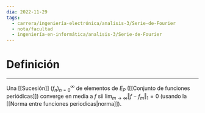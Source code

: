 ```yaml
---
dia: 2022-11-29
tags:
  - carrera/ingeniería-electrónica/analisis-3/Serie-de-Fourier
  - nota/facultad
  - ingeniería-en-informática/analisis-3/Serie-de-Fourier
---
```

# Definición
---
Una [[Sucesión]] $(f_n)_{n = 0}^{\infty}$ de elementos de $E_P$ ([[Conjunto de funciones periódicas]]) converge en media a $f$ sii $\lim_{m \to \infty} \Vert f - f_m \Vert_1 = 0$ (usando la [[Norma entre funciones periodicas|norma]]).